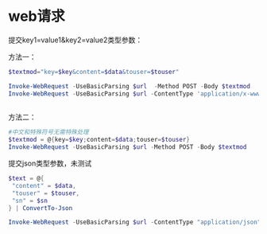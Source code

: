 # web请求

提交key1=value1&key2=value2类型参数：

方法一：

```powershell
$textmod="key=$key&content=$data&touser=$touser"

Invoke-WebRequest -UseBasicParsing $url  -Method POST -Body $textmod
Invoke-WebRequest -UseBasicParsing $url -ContentType 'application/x-www-form-urlencoded;charset=UTF-8' -Method POST -Body $textmod  #提交的数据中如果包含符号&使用%26代替，contentType解决中文乱码问题
 
```

方法二：

```powershell
#中文和特殊符号无需特殊处理
$textmod = @{key=$key;content=$data;touser=$touser}
Invoke-WebRequest -UseBasicParsing $url -Method POST -Body $textmod  
```

提交json类型参数，未测试

```powershell
$text = @{
 "content" = $data,
 "touser" = $touser,
 "sn" = $sn
} | ConvertTo-Json

Invoke-WebRequest -UseBasicParsing $url -ContentType "application/json" -Method POST -Body $text
```
